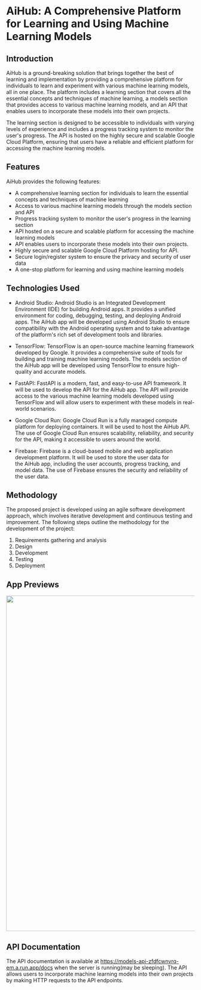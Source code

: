 
# AiHub: A Comprehensive Platform for Learning and Using Machine Learning Models 

## Introduction

AiHub is a ground-breaking solution that brings together the best of learning and implementation by providing a comprehensive platform for individuals to learn and experiment with various machine learning models, all in one place. The platform includes a learning section that covers all the essential concepts and techniques of machine learning, a models section that provides access to various machine learning models, and an API that enables users to incorporate these models into their own projects.

The learning section is designed to be accessible to individuals with varying levels of experience and includes a progress tracking system to monitor the user's progress. The API is hosted on the highly secure and scalable Google Cloud Platform, ensuring that users have a reliable and efficient platform for accessing the machine learning models.

## Features

AiHub provides the following features:

* A comprehensive learning section for individuals to learn the essential concepts and techniques of machine learning
* Access to various machine learning models through the models section and API
* Progress tracking system to monitor the user's progress in the learning section
* API hosted on a secure and scalable platform for accessing the machine learning models
* API enables users to incorporate these models into their own projects.
* Highly secure and scalable Google Cloud Platform hosting for API.
* Secure login/register system to ensure the privacy and security of user data
* A one-stop platform for learning and using machine learning models

## Technologies Used

* Android Studio: Android Studio is an Integrated Development Environment (IDE) for building Android apps. It provides a unified environment for coding, debugging, testing, and deploying Android apps. The AiHub app will be developed using Android Studio to ensure compatibility with the Android operating system and to take advantage of the platform's rich set of development tools and libraries.

* TensorFlow: TensorFlow is an open-source machine learning framework developed by Google. It provides a comprehensive suite of tools for building and training machine learning models. The models section of the AiHub app will be developed using TensorFlow to ensure high-quality and accurate models.

* FastAPI: FastAPI is a modern, fast, and easy-to-use API framework. It will be used to develop the API for the AiHub app. The API will provide access to the various machine learning models developed using TensorFlow and will allow users to experiment with these models in real-world scenarios.

* Google Cloud Run: Google Cloud Run is a fully managed compute platform for deploying containers. It will be used to host the AiHub API. The use of Google Cloud Run ensures scalability, reliability, and security for the API, making it accessible to users around the world.

* Firebase: Firebase is a cloud-based mobile and web application development platform. It will be used to store the user data for the AiHub app, including the user accounts, progress tracking, and model data. The use of Firebase ensures the security and reliability of the user data.


## Methodology
The proposed project is developed using an agile software development approach, which involves iterative development and continuous testing and improvement. The following steps outline the methodology for the development of the project:

1) Requirements gathering and analysis
2) Design
3) Development
4) Testing
5) Deployment

## App Previews
<img src="https://github.com/UtkarshSingh5474/AiHub-Android-App/blob/2bc53f7a445a0daab8d5126a9f5fc074e4bff9f2/screenshots/All%20Files%20Merged.jpg" height="895.94229035167px" width="950px">

## API Documentation
The API documentation is available at https://models-api-zfdfcwnvrq-em.a.run.app/docs when the server is running(may be sleeping). The API allows users to incorporate machine learning models into their own projects by making HTTP requests to the API endpoints.
